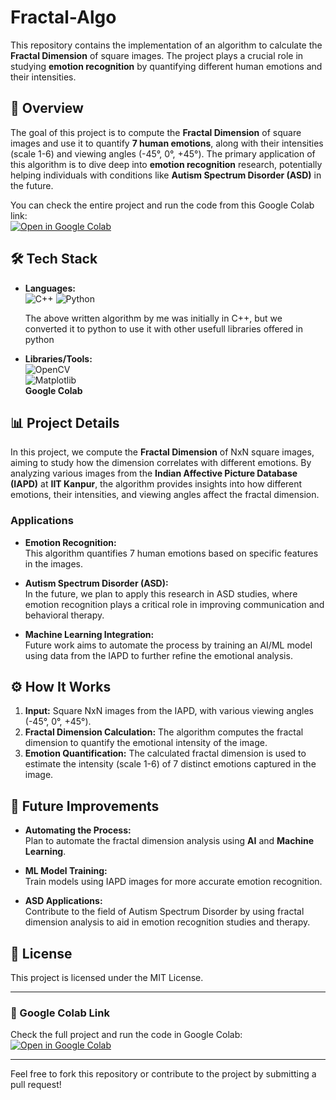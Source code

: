 # Fractal-Algo

This repository contains the implementation of an algorithm to calculate the **Fractal Dimension** of square images. The project plays a crucial role in studying **emotion recognition** by quantifying different human emotions and their intensities. 

## 🚀 Overview

The goal of this project is to compute the **Fractal Dimension** of square images and use it to quantify **7 human emotions**, along with their intensities (scale 1-6) and viewing angles (-45°, 0°, +45°). The primary application of this algorithm is to dive deep into **emotion recognition** research, potentially helping individuals with conditions like **Autism Spectrum Disorder (ASD)** in the future.

You can check the entire project and run the code from this Google Colab link:  
[![Open in Google Colab](https://colab.research.google.com/assets/colab-badge.svg)](https://colab.research.google.com/drive/14BnB0KYwzwwi0fQdyq1Eekzl2qOR9ubG?authuser=2#scrollTo=QMZTztww4eu2)

## 🛠️ Tech Stack

- **Languages:**  
  ![C++](https://img.shields.io/badge/C++-00599C?style=for-the-badge&logo=c%2B%2B&logoColor=white)
  ![Python](https://img.shields.io/badge/Python-3776AB?style=for-the-badge&logo=python&logoColor=white)
  
  The above written algorithm by me was initially in C++, but we converted it to python to use it with other usefull libraries offered in python

- **Libraries/Tools:**  
  ![OpenCV](https://img.shields.io/badge/OpenCV-5C3EE8?style=for-the-badge&logo=opencv&logoColor=white)  
  ![Matplotlib](https://img.shields.io/badge/Matplotlib-3776AB?style=for-the-badge&logo=python&logoColor=white)  
  **Google Colab**

## 📊 Project Details

In this project, we compute the **Fractal Dimension** of NxN square images, aiming to study how the dimension correlates with different emotions. By analyzing various images from the **Indian Affective Picture Database (IAPD)** at **IIT Kanpur**, the algorithm provides insights into how different emotions, their intensities, and viewing angles affect the fractal dimension.

### Applications
- **Emotion Recognition:**  
  This algorithm quantifies 7 human emotions based on specific features in the images.
  
- **Autism Spectrum Disorder (ASD):**  
  In the future, we plan to apply this research in ASD studies, where emotion recognition plays a critical role in improving communication and behavioral therapy.

- **Machine Learning Integration:**  
  Future work aims to automate the process by training an AI/ML model using data from the IAPD to further refine the emotional analysis.

## ⚙️ How It Works

1. **Input:** Square NxN images from the IAPD, with various viewing angles (-45°, 0°, +45°).
2. **Fractal Dimension Calculation:** The algorithm computes the fractal dimension to quantify the emotional intensity of the image.
3. **Emotion Quantification:** The calculated fractal dimension is used to estimate the intensity (scale 1-6) of 7 distinct emotions captured in the image.

## 🚧 Future Improvements

- **Automating the Process:**  
  Plan to automate the fractal dimension analysis using **AI** and **Machine Learning**.
  
- **ML Model Training:**  
  Train models using IAPD images for more accurate emotion recognition.

- **ASD Applications:**  
  Contribute to the field of Autism Spectrum Disorder by using fractal dimension analysis to aid in emotion recognition studies and therapy.

## 📝 License

This project is licensed under the MIT License.

---

### 🔗 Google Colab Link

Check the full project and run the code in Google Colab:  
[![Open in Google Colab](https://colab.research.google.com/assets/colab-badge.svg)](https://colab.research.google.com/drive/14BnB0KYwzwwi0fQdyq1Eekzl2qOR9ubG?authuser=2)

---

Feel free to fork this repository or contribute to the project by submitting a pull request!
